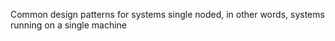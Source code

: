 Common design patterns for systems single noded, in other words, systems running on a single machine
